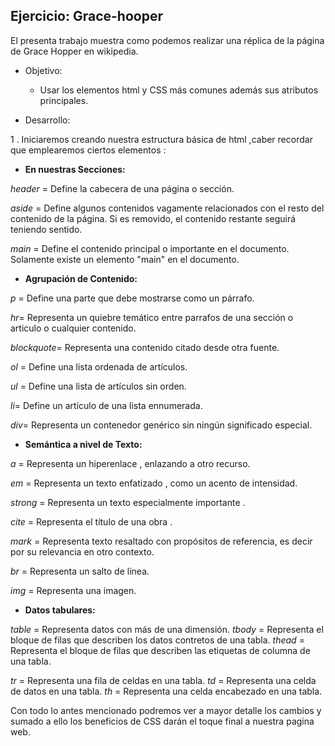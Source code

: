 ## Ejercicio: Grace-hooper
El presenta trabajo  muestra como podemos realizar una réplica de la página de Grace Hopper en wikipedia.
* Objetivo:

    - Usar  los elementos html y CSS más comunes además sus atributos principales.


* Desarrollo:

1 .  Iniciaremos creando nuestra estructura  básica de html ,caber recordar que emplearemos ciertos elementos :

* **En nuestras Secciones:**

 *header* = Define la cabecera de una página o sección.

 *aside* = Define algunos contenidos vagamente relacionados con el resto del contenido de la página. Si es removido, el contenido restante seguirá teniendo sentido.

  *main* = Define el contenido principal o importante en el documento. Solamente existe un elemento "main" en el documento.

* **Agrupación de Contenido:**

 *p*	= Define una parte que debe mostrarse como un párrafo.

 *hr*= Representa un quiebre temático entre parrafos de una sección o articulo o cualquier contenido.

 *blockquote*= Representa una contenido citado desde otra fuente.

 *ol* = Define una lista ordenada de artículos.

 *ul* =	Define una lista de artículos sin orden.

 *li*= Define un artículo de una lista ennumerada.

 *div*= Representa un contenedor genérico sin ningún significado especial.

* **Semántica a nivel de Texto:**

 *a* = Representa un hiperenlace , enlazando a otro recurso.

 *em* = Representa un texto enfatizado , como un acento de intensidad.

 *strong*	= Representa un texto especialmente importante .

 *cite* = Representa el título de una obra .

 *mark* =	Representa texto resaltado con propósitos de referencia, es decir por su relevancia en otro contexto.

  *br* = Representa un salto de línea.

  *img*	= Representa una imagen.

* **Datos tabulares:**

 *table* = Representa datos con más de una dimensión.
 *tbody* = Representa el bloque de filas que describen los datos contretos  de una tabla.
 *thead* = Representa el bloque de filas que describen las etiquetas de columna de una tabla.

 *tr* =	Representa una fila de celdas en una tabla.
 *td*	= Representa una celda de datos en una tabla.
 *th* = Representa una celda encabezado en una tabla.

  Con todo lo antes mencionado podremos ver a mayor detalle los cambios y sumado a ello los beneficios de CSS darán el toque final a nuestra pagina web.
